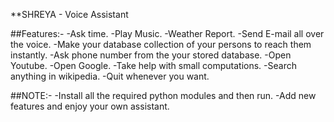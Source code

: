**SHREYA - Voice Assistant

##Features:-
-Ask time.
-Play Music.
-Weather Report.
-Send E-mail all over the voice.
-Make your database collection of your persons to reach them instantly.
-Ask phone number from the your stored database.
-Open Youtube.
-Open Google.
-Take help with small computations.
-Search anything in wikipedia.
-Quit whenever you want.

##NOTE:-
-Install all the required python modules and then run.
-Add new features and enjoy your own assistant.
